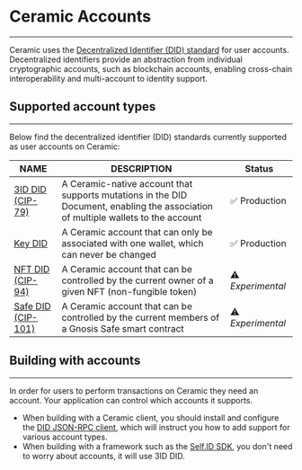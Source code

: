 # **Ceramic Accounts**

---

Ceramic uses the [Decentralized Identifier (DID) standard]() for user accounts. Decentralized identifiers provide an abstraction from individual cryptographic accounts, such as blockchain accounts, enabling cross-chain interoperability and multi-account to identity support.

## **Supported account types**

---

Below find the decentralized identifier (DID) standards currently supported as user accounts on Ceramic:

| NAME | DESCRIPTION | Status | 
| ----- | ----------- | --- | 
| [3ID DID (CIP-79)]() | A Ceramic-native account that supports mutations in the DID Document, enabling the association of multiple wallets to the account | ✅ Production |
| [Key DID]() | A Ceramic account that can only be associated with one wallet, which can never be changed | ✅ Production |
| [NFT DID (CIP-94)]() | A Ceramic account that can be controlled by the current owner of a given NFT (non-fungible token) | ⚠️ *Experimental* |
| [Safe DID (CIP-101)]() | A Ceramic account that can be controlled by the current members of a Gnosis Safe smart contract | ⚠️ *Experimental*

## **Building with accounts**

---

In order for users to perform transactions on Ceramic they need an account. Your application can control which accounts it supports. 

- When building with a Ceramic client, you should install and configure the [DID JSON-RPC client](), which will instruct you how to add support for various account types.
- When building with a framework such as the [Self.ID SDK](), you don't need to worry about accounts, it will use 3ID DID.

